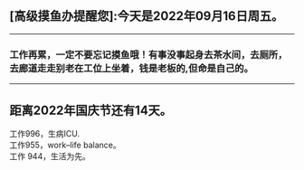 ## [高级摸鱼办提醒您]:今天是2022年09月16日周五。
---
### 工作再累，一定不要忘记摸鱼哦！有事没事起身去茶水间，去厕所，去廊道走走别老在工位上坐着，钱是老板的,但命是自己的。
---
距离2022年国庆节还有14天。  
---
工作996，生病ICU.  
工作955，work–life balance。  
工作 944，生活为先。